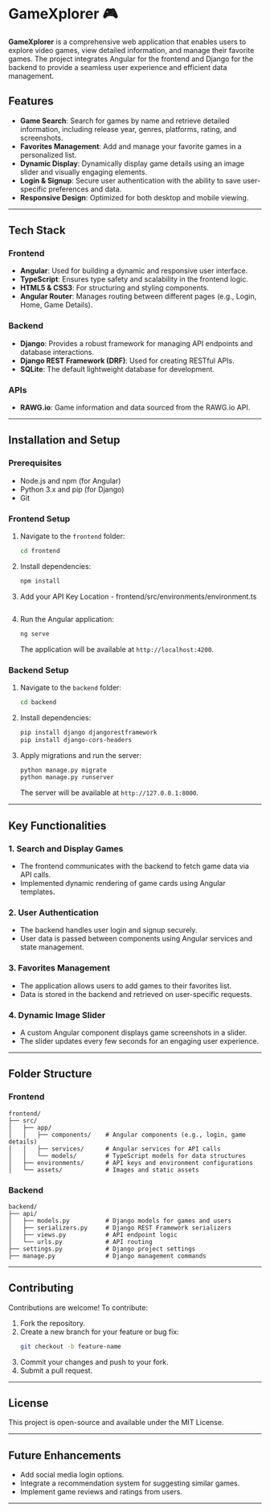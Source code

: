 # GameXplorer 🎮

**GameXplorer** is a comprehensive web application that enables users to explore video games, view detailed information, and manage their favorite games. The project integrates Angular for the frontend and Django for the backend to provide a seamless user experience and efficient data management.

## Features

- **Game Search**: Search for games by name and retrieve detailed information, including release year, genres, platforms, rating, and screenshots.
- **Favorites Management**: Add and manage your favorite games in a personalized list.
- **Dynamic Display**: Dynamically display game details using an image slider and visually engaging elements.
- **Login & Signup**: Secure user authentication with the ability to save user-specific preferences and data.
- **Responsive Design**: Optimized for both desktop and mobile viewing.

---

## Tech Stack

### Frontend
- **Angular**: Used for building a dynamic and responsive user interface.
- **TypeScript**: Ensures type safety and scalability in the frontend logic.
- **HTML5 & CSS3**: For structuring and styling components.
- **Angular Router**: Manages routing between different pages (e.g., Login, Home, Game Details).

### Backend
- **Django**: Provides a robust framework for managing API endpoints and database interactions.
- **Django REST Framework (DRF)**: Used for creating RESTful APIs.
- **SQLite**: The default lightweight database for development.

### APIs
- **RAWG.io**: Game information and data sourced from the RAWG.io API.

---

## Installation and Setup

### Prerequisites
- Node.js and npm (for Angular)
- Python 3.x and pip (for Django)
- Git

### Frontend Setup
1. Navigate to the `frontend` folder:
   ```bash
   cd frontend
   ```
2. Install dependencies:
   ```bash
   npm install
   ```
3. Add your API Key
   Location - frontend/src/environments/environment.ts
   ```
4. Run the Angular application:
   ```bash
   ng serve
   ```
   The application will be available at `http://localhost:4200`.

### Backend Setup
1. Navigate to the `backend` folder:
   ```bash
   cd backend
   ```
2. Install dependencies:
   ```bash
   pip install django djangorestframework
   pip install django-cors-headers
   ```
3. Apply migrations and run the server:
   ```bash
   python manage.py migrate
   python manage.py runserver
   ```
   The server will be available at `http://127.0.0.1:8000`.

---

## Key Functionalities

### 1. **Search and Display Games**
- The frontend communicates with the backend to fetch game data via API calls.
- Implemented dynamic rendering of game cards using Angular templates.

### 2. **User Authentication**
- The backend handles user login and signup securely.
- User data is passed between components using Angular services and state management.

### 3. **Favorites Management**
- The application allows users to add games to their favorites list.
- Data is stored in the backend and retrieved on user-specific requests.

### 4. **Dynamic Image Slider**
- A custom Angular component displays game screenshots in a slider.
- The slider updates every few seconds for an engaging user experience.

---

## Folder Structure

### Frontend
```
frontend/
├── src/
│   ├── app/
│   │   ├── components/    # Angular components (e.g., login, game details)
│   │   ├── services/      # Angular services for API calls
│   │   └── models/        # TypeScript models for data structures
│   ├── environments/      # API keys and environment configurations
│   └── assets/            # Images and static assets
```

### Backend
```
backend/
├── api/
│   ├── models.py          # Django models for games and users
│   ├── serializers.py     # Django REST Framework serializers
│   ├── views.py           # API endpoint logic
│   └── urls.py            # API routing
├── settings.py            # Django project settings
├── manage.py              # Django management commands
```

---

## Contributing

Contributions are welcome! To contribute:
1. Fork the repository.
2. Create a new branch for your feature or bug fix:
   ```bash
   git checkout -b feature-name
   ```
3. Commit your changes and push to your fork.
4. Submit a pull request.

---

## License

This project is open-source and available under the MIT License.

---

## Future Enhancements

- Add social media login options.
- Integrate a recommendation system for suggesting similar games.
- Implement game reviews and ratings from users.

---
